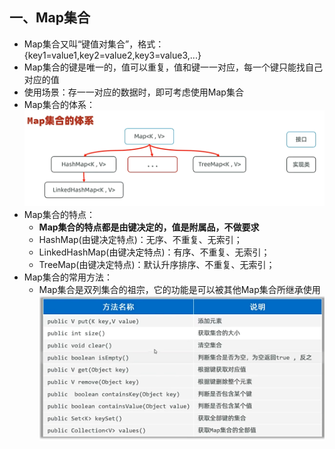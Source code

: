 ## 一、Map集合
* Map集合又叫“键值对集合”，格式：{key1=value1,key2=value2,key3=value3,...}
* Map集合的键是唯一的，值可以重复，值和键一一对应，每一个键只能找自己对应的值
* 使用场景：存一一对应的数据时，即可考虑使用Map集合
* Map集合的体系：
 ![1747248799234](image/集合2/1747248799234.png)
* Map集合的特点：
  * **Map集合的特点都是由键决定的，值是附属品，不做要求**
  * HashMap(由键决定特点)：无序、不重复、无索引；
  * LinkedHashMap(由键决定特点)：有序、不重复、无索引；
  * TreeMap(由键决定特点)：默认升序排序、不重复、无索引；
* Map集合的常用方法：
  * Map集合是双列集合的祖宗，它的功能是可以被其他Map集合所继承使用
  ![1747252155260](image/集合2/1747252155260.png)

